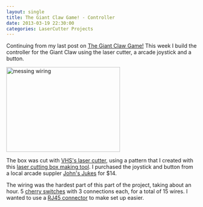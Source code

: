 ```yaml
---
layout: single
title: The Giant Claw Game! - Controller 
date: 2013-03-19 22:30:00
categories: LaserCutter Projects
---
```

Continuing from my last post on <a href="/the-giant-claw-game-vancouver-maker-faire-2013-project/">The Giant Claw Game!</a> This week I build the controller for the Giant Claw using the laser cutter, a arcade joystick and a button.

<img class="size-medium wp-image-3209 alignright" alt="messing wiring" src="/public/uploads/2013/03/2013-03-04-14.55.00-300x225.jpg" width="300" height="225" />

The box was cut with <a href="http://vancouver.hackspace.ca/wp/">VHS's laser cutter</a>, using a pattern that I created with this <a href="http://boxmaker.rahulbotics.com/">laser cutting box making tool</a>. I purchased the joystick and button from a local arcade suppler <a href="http://www.flippers.com/">John's Jukes</a> for $14.

The wiring was the hardest part of this part of the project, taking about an hour. 5 <a href="http://www.cherrycorp.com/english/switches/miniature/d4.htm">cherry switches</a> with 3 connections each, for a total of 15 wires. I wanted to use a <a href="http://en.wikipedia.org/wiki/Modular_connector#8P8C">RJ45 connector</a> to make set up easier.

&nbsp;

&nbsp;

